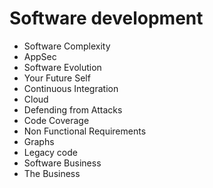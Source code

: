 # Software development

- Software Complexity
- AppSec
- Software Evolution
- Your Future Self
- Continuous Integration
- Cloud
- Defending from Attacks
- Code Coverage
- Non Functional Requirements
- Graphs
- Legacy code
- Software Business
- The Business
